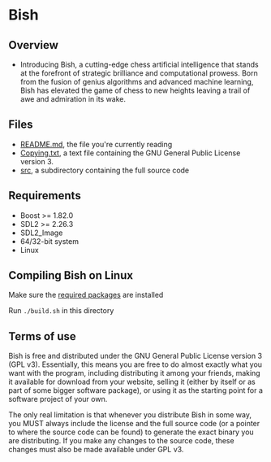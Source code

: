 # Bish
## Overview
- Introducing Bish, a cutting-edge chess artificial intelligence that stands at the forefront of strategic brilliance and computational prowess. Born from the fusion of genius algorithms and advanced machine learning, Bish has elevated the game of chess to new heights leaving a trail of awe and admiration in its wake.
## Files
- [README.md](#files), the file you're currently reading
- [Copying.txt](Copying.txt), a text file containing the GNU General Public License version 3.
- [src](src), a subdirectory containing the full source code 
## Requirements
- Boost >= 1.82.0
- SDL2 >= 2.26.3
- SDL2_Image
- 64/32-bit system
- Linux
## Compiling Bish on Linux
Make sure the [required packages](#requirements) are installed

Run `./build.sh` in this directory

## Terms of use
Bish is free and distributed under the GNU General Public License version 3 (GPL v3). Essentially, this means you are free to do almost exactly what you want with the program, including distributing it among your friends, making it available for download from your website, selling it (either by itself or as part of some bigger software package), or using it as the starting point for a software project of your own.

The only real limitation is that whenever you distribute Bish in some way, you MUST always include the license and the full source code (or a pointer to where the source code can be found) to generate the exact binary you are distributing. If you make any changes to the source code, these changes must also be made available under GPL v3.

